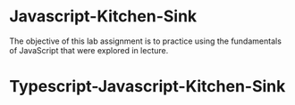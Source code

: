 # Javascript-Kitchen-Sink
The objective of this lab assignment is to practice using the fundamentals of JavaScript that were explored in lecture.
# Typescript-Javascript-Kitchen-Sink
